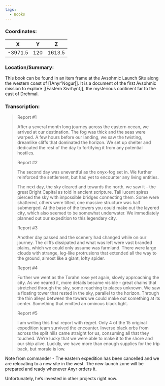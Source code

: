 ```yaml
---
tags:
  - Books
---
```


### Coordinates:
| **X** | **Y**| **Z** |
|:-----:|:----:|:-----:|
|-3971.5  |120   |1613.5  |

### Location/Summary:
This book can be found in an item frame at the Avsohmic Launch Site along the western coast of [[Anyr'Nogur]]. It is a document of the first Avsohmic mission to explore [[Eastern Xivrhynt]], the mysterious continent far to the east of Drehmal.

### Transcription:
> Report #1
>
> After a several month long journey across the eastern ocean, we arrived at our destination. The fog was thick and the seas were warped. A few hours before our landing, we saw the twisting, dreamlike cliffs that dominated the horizon. We set up shelter and dedicated the rest of the day to fortifying it from any potential hostiles.
>
> Report #2
>
> The second day was uneventful as the onyx-fog set in. We further reinforced the settlement, but had yet to encounter any living entities.
>
> The next day, the sky cleared and towards the north, we saw it - the great Bright Capital as told in ancient scripture. Tall lucent spires pierced the sky with impossible bridges connecting them. Some were shattered, others were tilted, one massive structure was half submerged. At the base of the towers you could make out the layered city, which also seemed to be somewhat underwater. We immediately planned out our expedition to this legendary city.
>
> Report #3
>
> Another day passed and the scenery had changed while on our journey. The cliffs dissipated and what was left were vast branded plains, which we could only assume was farmland. There were large clouds with strange, leg-like protrusions that extended all the way to the ground, almost like a giant, lofty spider.
>
> Report #4
>
> Further we went as the Torahn rose yet again, slowly approaching the city. As we neared it, more details became visible - great chains that stretched through the sky, some reaching to places unknown. We saw a floating tower that rested in the sky, parallel to the horizon. Through the thin alleys between the towers we could make out something at its center. Something that emitted an ominous black light.
>
> Report #5
>
> I am writing this final report with regret. Only 4 of the 15 original expedition team survived the encounter. Inverse black orbs from across the split hills came straight for us, consuming all that they touched. We’re lucky that we were able to make it to the shore and our ship alive. Luckily, we have more than enough supplies for the trip back, but morale is low.

Note from commander -
The eastern expedition has been cancelled and we are relocating to a new site in the west. The new launch zone will be prepared and ready whenever Anyr orders it.

Unfortunately, he’s invested in other projects right now.

